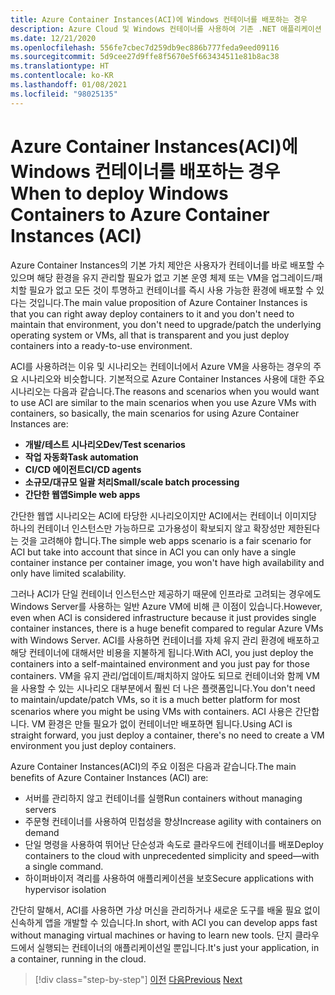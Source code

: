 ```yaml
---
title: Azure Container Instances(ACI)에 Windows 컨테이너를 배포하는 경우
description: Azure Cloud 및 Windows 컨테이너를 사용하여 기존 .NET 애플리케이션 현대화 | Azure Container Instances(ACI)에 Windows 컨테이너를 배포하는 경우
ms.date: 12/21/2020
ms.openlocfilehash: 556fe7cbec7d259db9ec886b777feda9eed09116
ms.sourcegitcommit: 5d9cee27d9ffe8f5670e5f663434511e81b8ac38
ms.translationtype: HT
ms.contentlocale: ko-KR
ms.lasthandoff: 01/08/2021
ms.locfileid: "98025135"
---
```

# <a name="when-to-deploy-windows-containers-to-azure-container-instances-aci"></a><span data-ttu-id="ec272-103">Azure Container Instances(ACI)에 Windows 컨테이너를 배포하는 경우</span><span class="sxs-lookup"><span data-stu-id="ec272-103">When to deploy Windows Containers to Azure Container Instances (ACI)</span></span>

<span data-ttu-id="ec272-104">Azure Container Instances의 기본 가치 제안은 사용자가 컨테이너를 바로 배포할 수 있으며 해당 환경을 유지 관리할 필요가 없고 기본 운영 체제 또는 VM을 업그레이드/패치할 필요가 없고 모든 것이 투명하고 컨테이너를 즉시 사용 가능한 환경에 배포할 수 있다는 것입니다.</span><span class="sxs-lookup"><span data-stu-id="ec272-104">The main value proposition of Azure Container Instances is that you can right away deploy containers to it and you don't need to maintain that environment, you don't need to upgrade/patch the underlying operating system or VMs, all that is transparent and you just deploy containers into a ready-to-use environment.</span></span>

<span data-ttu-id="ec272-105">ACI를 사용하려는 이유 및 시나리오는 컨테이너에서 Azure VM을 사용하는 경우의 주요 시나리오와 비슷합니다. 기본적으로 Azure Container Instances 사용에 대한 주요 시나리오는 다음과 같습니다.</span><span class="sxs-lookup"><span data-stu-id="ec272-105">The reasons and scenarios when you would want to use ACI are similar to the main scenarios when you use Azure VMs with containers, so basically, the main scenarios for using Azure Container Instances are:</span></span>

- <span data-ttu-id="ec272-106">**개발/테스트 시나리오**</span><span class="sxs-lookup"><span data-stu-id="ec272-106">**Dev/Test scenarios**</span></span>
- <span data-ttu-id="ec272-107">**작업 자동화**</span><span class="sxs-lookup"><span data-stu-id="ec272-107">**Task automation**</span></span>
- <span data-ttu-id="ec272-108">**CI/CD 에이전트**</span><span class="sxs-lookup"><span data-stu-id="ec272-108">**CI/CD agents**</span></span>
- <span data-ttu-id="ec272-109">**소규모/대규모 일괄 처리**</span><span class="sxs-lookup"><span data-stu-id="ec272-109">**Small/scale batch processing**</span></span>
- <span data-ttu-id="ec272-110">**간단한 웹앱**</span><span class="sxs-lookup"><span data-stu-id="ec272-110">**Simple web apps**</span></span>

<span data-ttu-id="ec272-111">간단한 웹앱 시나리오는 ACI에 타당한 시나리오이지만 ACI에서는 컨테이너 이미지당 하나의 컨테이너 인스턴스만 가능하므로 고가용성이 확보되지 않고 확장성만 제한된다는 것을 고려해야 합니다.</span><span class="sxs-lookup"><span data-stu-id="ec272-111">The simple web apps scenario is a fair scenario for ACI but take into account that since in ACI you can only have a single container instance per container image, you won't have high availability and only have limited scalability.</span></span>

<span data-ttu-id="ec272-112">그러나 ACI가 단일 컨테이너 인스턴스만 제공하기 때문에 인프라로 고려되는 경우에도 Windows Server를 사용하는 일반 Azure VM에 비해 큰 이점이 있습니다.</span><span class="sxs-lookup"><span data-stu-id="ec272-112">However, even when ACI is considered infrastructure because it just provides single container instances, there is a huge benefit compared to regular Azure VMs with Windows Server.</span></span> <span data-ttu-id="ec272-113">ACI를 사용하면 컨테이너를 자체 유지 관리 환경에 배포하고 해당 컨테이너에 대해서만 비용을 지불하게 됩니다.</span><span class="sxs-lookup"><span data-stu-id="ec272-113">With ACI, you just deploy the containers into a self-maintained environment and you just pay for those containers.</span></span> <span data-ttu-id="ec272-114">VM을 유지 관리/업데이트/패치하지 않아도 되므로 컨테이너와 함께 VM을 사용할 수 있는 시나리오 대부분에서 훨씬 더 나은 플랫폼입니다.</span><span class="sxs-lookup"><span data-stu-id="ec272-114">You don't need to maintain/update/patch VMs, so it is a much better platform for most scenarios where you might be using VMs with containers.</span></span> <span data-ttu-id="ec272-115">ACI 사용은 간단합니다. VM 환경은 만들 필요가 없이 컨테이너만 배포하면 됩니다.</span><span class="sxs-lookup"><span data-stu-id="ec272-115">Using ACI is straight forward, you just deploy a container, there's no need to create a VM environment you just deploy containers.</span></span>

<span data-ttu-id="ec272-116">Azure Container Instances(ACI)의 주요 이점은 다음과 같습니다.</span><span class="sxs-lookup"><span data-stu-id="ec272-116">The main benefits of Azure Container Instances (ACI) are:</span></span>

- <span data-ttu-id="ec272-117">서버를 관리하지 않고 컨테이너를 실행</span><span class="sxs-lookup"><span data-stu-id="ec272-117">Run containers without managing servers</span></span>
- <span data-ttu-id="ec272-118">주문형 컨테이너를 사용하여 민첩성을 향상</span><span class="sxs-lookup"><span data-stu-id="ec272-118">Increase agility with containers on demand</span></span>
- <span data-ttu-id="ec272-119">단일 명령을 사용하여 뛰어난 단순성과 속도로 클라우드에 컨테이너를 배포</span><span class="sxs-lookup"><span data-stu-id="ec272-119">Deploy containers to the cloud with unprecedented simplicity and speed—with a single command.</span></span>
- <span data-ttu-id="ec272-120">하이퍼바이저 격리를 사용하여 애플리케이션을 보호</span><span class="sxs-lookup"><span data-stu-id="ec272-120">Secure applications with hypervisor isolation</span></span>

<span data-ttu-id="ec272-121">간단히 말해서, ACI를 사용하면 가상 머신을 관리하거나 새로운 도구를 배울 필요 없이 신속하게 앱을 개발할 수 있습니다.</span><span class="sxs-lookup"><span data-stu-id="ec272-121">In short, with ACI you can develop apps fast without managing virtual machines or having to learn new tools.</span></span> <span data-ttu-id="ec272-122">단지 클라우드에서 실행되는 컨테이너의 애플리케이션일 뿐입니다.</span><span class="sxs-lookup"><span data-stu-id="ec272-122">It's just your application, in a container, running in the cloud.</span></span>

> [!div class="step-by-step"]
> <span data-ttu-id="ec272-123">[이전](when-to-deploy-windows-containers-to-azure-vms-iaas-cloud.md)
> [다음](when-to-deploy-windows-containers-to-azure-container-service-kubernetes.md)</span><span class="sxs-lookup"><span data-stu-id="ec272-123">[Previous](when-to-deploy-windows-containers-to-azure-vms-iaas-cloud.md)
[Next](when-to-deploy-windows-containers-to-azure-container-service-kubernetes.md)</span></span>
